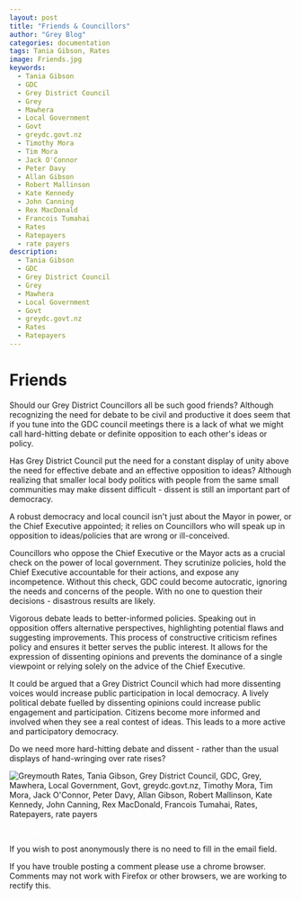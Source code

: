 ```yaml
---
layout: post
title: "Friends & Councillors"
author: "Grey Blog"
categories: documentation
tags: Tania Gibson, Rates
image: Friends.jpg
keywords:
  - Tania Gibson
  - GDC
  - Grey District Council
  - Grey
  - Mawhera
  - Local Government
  - Govt
  - greydc.govt.nz
  - Timothy Mora
  - Tim Mora
  - Jack O'Connor
  - Peter Davy
  - Allan Gibson
  - Robert Mallinson
  - Kate Kennedy
  - John Canning
  - Rex MacDonald
  - Francois Tumahai
  - Rates
  - Ratepayers
  - rate payers
description:
  - Tania Gibson
  - GDC
  - Grey District Council
  - Grey
  - Mawhera
  - Local Government
  - Govt
  - greydc.govt.nz
  - Rates
  - Ratepayers
---
```


# Friends

Should our Grey District Councillors all be such good friends? Although recognizing the need for debate to be civil and productive it does seem that if you tune into the GDC council meetings there is a lack of what we might call hard-hitting debate or definite opposition to each other's ideas or policy.

Has Grey District Council put the need for a constant display of unity above the need for effective debate and an effective opposition to ideas? Although realizing that smaller local body politics with people from the same small communities may make dissent difficult - dissent is still an important part of democracy.

A robust democracy and local council isn't just about the Mayor in power, or the Chief Executive appointed; it relies on Councillors who will speak up in opposition to ideas/policies that are wrong or ill-conceived. 

Councillors who oppose the Chief Executive or the Mayor acts as a crucial check on the power of local government. They scrutinize policies, hold the Chief Executive accountable for their actions, and expose any incompetence. Without this check, GDC could become autocratic, ignoring the needs and concerns of the people. With no one to question their decisions - disastrous results are likely.

Vigorous debate leads to better-informed policies. Speaking out in opposition offers alternative perspectives, highlighting potential flaws and suggesting improvements. This process of constructive criticism refines policy and ensures it better serves the public interest. It allows for the expression of dissenting opinions and prevents the dominance of a single viewpoint or relying solely on the advice of the Chief Executive.

It could be argued that a Grey District Council which had more dissenting voices would increase public participation in local democracy. A lively political debate fuelled by dissenting opinions could increase public engagement and participation. Citizens become more informed and involved when they see a real contest of ideas. This leads to a more active and participatory democracy.

Do we need more hard-hitting debate and dissent - rather than the usual displays of hand-wringing over rate rises?





<img class="img-fluid" src="https://greyblog.github.io/assets/img/friends.gif" alt="Greymouth Rates, Tania Gibson, Grey District Council, GDC, Grey, Mawhera, Local Government, Govt, greydc.govt.nz, Timothy Mora, Tim Mora, Jack O'Connor, Peter Davy, Allan Gibson, Robert Mallinson, Kate Kennedy, John Canning, Rex MacDonald, Francois Tumahai, Rates, Ratepayers, rate payers">

<span style="color:white">```js client</span>
<script>
let idcomments_acct = 'acde56cb65621d24ca6ced562bac6083';
let idcomments_post_id = 'https://greyblog.github.io/chums.html';
let idcomments_post_url = 'https://greyblog.github.io/chums.html'; 
</script>

<script type='text/javascript' src='https://www.intensedebate.com/js/genericCommentWrapperV2.js'></script>
<script type="text/javascript" src="https://www.intensedebate.com/js/genericLinkWrapperV2.js"></script>

If you wish to post anonymously there is no need to fill in the email field.

If you have trouble posting a comment please use a chrome browser. Comments may not work with Firefox or other browsers, we are working to rectify this.
